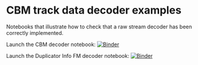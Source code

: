 # CBM track data decoder examples
Notebooks that illustrate how to check that a raw stream decoder has been correctly implemented.

Launch the CBM decoder notebook: [![Binder](https://mybinder.org/badge_logo.svg)](https://mybinder.org/v2/gh/luigidifraia/cbm-track-decoder-notebook/main?filepath=cbm_track_data_decoder.ipynb)

Launch the Duplicator Info FM decoder notebook: [![Binder](https://mybinder.org/badge_logo.svg)](https://mybinder.org/v2/gh/luigidifraia/cbm-track-decoder-notebook/main?filepath=duplicator_info_fm_decoder.ipynb)
